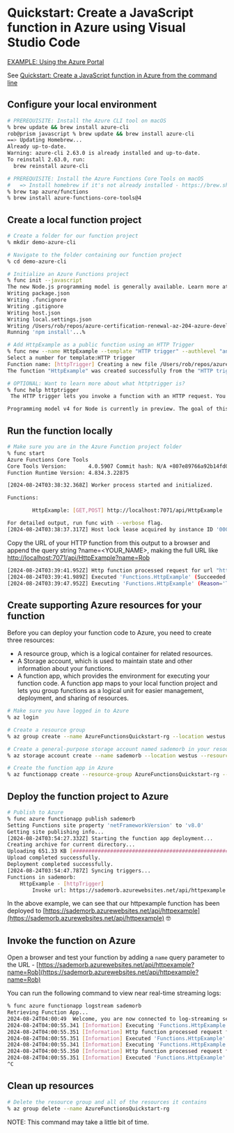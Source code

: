 # Quickstart: Create a JavaScript function in Azure using Visual Studio Code

[EXAMPLE: Using the Azure Portal](./demo-azure-portal/README.md)

See [Quickstart: Create a JavaScript function in Azure from the command line](https://learn.microsoft.com/en-us/azure/azure-functions/create-first-function-cli-node?tabs=macos%2Cazure-cli%2Cbrowser&pivots=nodejs-model-v4)

## Configure your local environment

```sh
# PREREQUISITE: Install the Azure CLI tool on macOS
% brew update && brew install azure-cli
rob@prism javascript % brew update && brew install azure-cli
==> Updating Homebrew...
Already up-to-date.
Warning: azure-cli 2.63.0 is already installed and up-to-date.
To reinstall 2.63.0, run:
  brew reinstall azure-cli

# PREREQUISITE: Install the Azure Functions Core Tools on macOS
#   => Install homebrew if it's not already installed - https://brew.sh/
% brew tap azure/functions
% brew install azure-functions-core-tools@4

```

## Create a local function project

```sh
# Create a folder for our function project
% mkdir demo-azure-cli

# Navigate to the folder containing our function project
% cd demo-azure-cli

# Initialize an Azure Functions project
% func init --javascript
The new Node.js programming model is generally available. Learn more at https://aka.ms/AzFuncNodeV4
Writing package.json
Writing .funcignore
Writing .gitignore
Writing host.json
Writing local.settings.json
Writing /Users/rob/repos/azure-certification-renewal-az-204-azure-developer-associate/azure-functions/javascript/demo-azure-cli/.vscode/extensions.json
Running 'npm install'...%                                                                                                                                          

# Add HttpExample as a public function using an HTTP Trigger
% func new --name HttpExample --template "HTTP trigger" --authlevel "anonymous" 
Select a number for template:HTTP trigger
Function name: [httpTrigger] Creating a new file /Users/rob/repos/azure-certification-renewal-az-204-azure-developer-associate/azure-functions/javascript/demo-azure-cli/src/functions/HttpExample.js
The function "HttpExample" was created successfully from the "HTTP trigger" template.

# OPTIONAL: Want to learn more about what httptrigger is?
% func help httptrigger
 The HTTP trigger lets you invoke a function with an HTTP request. You can use an HTTP trigger to build serverless APIs and respond to webhooks. 

Programming model v4 for Node is currently in preview. The goal of this model is to introduce a more intuitive and idiomatic way of authoring Function triggers and bindings for JavaScript and TypeScript developers. Learn more http://aka.ms/AzFuncNodeV4. %                                                                       

```

## Run the function locally

```sh
# Make sure you are in the Azure Function project folder
% func start
Azure Functions Core Tools
Core Tools Version:       4.0.5907 Commit hash: N/A +807e89766a92b14fd07b9f0bc2bea1d8777ab209 (64-bit)
Function Runtime Version: 4.834.3.22875

[2024-08-24T03:38:32.368Z] Worker process started and initialized.

Functions:

        HttpExample: [GET,POST] http://localhost:7071/api/HttpExample

For detailed output, run func with --verbose flag.
[2024-08-24T03:38:37.317Z] Host lock lease acquired by instance ID '0000000000000000000000002D9F298A'.

```

Copy the URL of your HTTP function from this output to a browser and append the query string ?name=<YOUR_NAME>, making the full URL like [http://localhost:7071/api/HttpExample?name=Rob](http://localhost:7071/api/HttpExample?name=Rob)

```sh
[2024-08-24T03:39:41.952Z] Http function processed request for url "http://localhost:7071/api/HttpExample?name=Rob"
[2024-08-24T03:39:41.989Z] Executed 'Functions.HttpExample' (Succeeded, Id=71cfb35e-8daf-4118-82fd-4fd9bf2f7031, Duration=138ms)
[2024-08-24T03:39:47.952Z] Executing 'Functions.HttpExample' (Reason='This function was programmatically called via the host APIs.', Id=11f961ef-e3a3-49cf-bd86-a32f80cc6852)
```

## Create supporting Azure resources for your function

Before you can deploy your function code to Azure, you need to create three resources:

- A resource group, which is a logical container for related resources.
- A Storage account, which is used to maintain state and other information about your functions.
- A function app, which provides the environment for executing your function code. A function app maps to your local function project and lets you group functions as a logical unit for easier management, deployment, and sharing of resources.

```sh
# Make sure you have logged in to Azure
% az login

# Create a resource group
% az group create --name AzureFunctionsQuickstart-rg --location westus

# Create a general-purpose storage account named sademorb in your resource group and region
% az storage account create --name sademorb --location westus --resource-group AzureFunctionsQuickstart-rg --sku Standard_LRS --allow-blob-public-access false

# Create the function app in Azure 
% az functionapp create --resource-group AzureFunctionsQuickstart-rg --consumption-plan-location westus --runtime node --runtime-version 20 --functions-version 4 --name sademorb --storage-account sademorb

```

## Deploy the function project to Azure

```sh
# Publish to Azure
% func azure functionapp publish sademorb
Setting Functions site property 'netFrameworkVersion' to 'v8.0'
Getting site publishing info...
[2024-08-24T03:54:27.332Z] Starting the function app deployment...
Creating archive for current directory...
Uploading 651.33 KB [#############################################################################]
Upload completed successfully.
Deployment completed successfully.
[2024-08-24T03:54:47.787Z] Syncing triggers...
Functions in sademorb:
    HttpExample - [httpTrigger]
        Invoke url: https://sademorb.azurewebsites.net/api/httpexample

```

In the above example, we can see that our httpexample function has been deployed to [https://sademorb.azurewebsites.net/api/httpexample](https://sademorb.azurewebsites.net/api/httpexample) 🤓

## Invoke the function on Azure

Open a browser and test your function by adding a `name` query parameter to the URL - [https://sademorb.azurewebsites.net/api/httpexample?name=Rob](https://sademorb.azurewebsites.net/api/httpexample?name=Rob)

You can run the following command to view near real-time streaming logs:

```sh
% func azure functionapp logstream sademorb
Retrieving Function App...
2024-08-24T04:00:49  Welcome, you are now connected to log-streaming service. The default timeout is 2 hours. Change the timeout with the App Setting SCM_LOGSTREAM_TIMEOUT (in seconds). 
2024-08-24T04:00:55.341 [Information] Executing 'Functions.HttpExample' (Reason='This function was programmatically called via the host APIs.', Id=346a8d27-3769-402a-bfaf-3b2e3bf65ec5)
2024-08-24T04:00:55.351 [Information] Http function processed request for url "https://sademorb.azurewebsites.net/api/httpexample?name=Rob"
2024-08-24T04:00:55.351 [Information] Executed 'Functions.HttpExample' (Succeeded, Id=346a8d27-3769-402a-bfaf-3b2e3bf65ec5, Duration=10ms)
2024-08-24T04:00:55.341 [Information] Executing 'Functions.HttpExample' (Reason='This function was programmatically called via the host APIs.', Id=346a8d27-3769-402a-bfaf-3b2e3bf65ec5)
2024-08-24T04:00:55.350 [Information] Http function processed request for url "https://sademorb.azurewebsites.net/api/httpexample?name=Rob"
2024-08-24T04:00:55.351 [Information] Executed 'Functions.HttpExample' (Succeeded, Id=346a8d27-3769-402a-bfaf-3b2e3bf65ec5, Duration=10ms)
^C

```

## Clean up resources

```sh
# Delete the resource group and all of the resources it contains
% az group delete --name AzureFunctionsQuickstart-rg

```

NOTE: This command may take a little bit of time.
